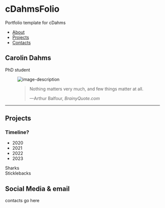 # cDahmsFolio
Portfolio template for cDahms

<html lang="en">

<head>
<link rel="stylesheet" href="cDahmsFolio.css" type="text/css"/>
</head>

<main id="main" class="main">
<navbar id="navbar" class="navbar">
<ul>
<li><a href="#welcome-section">About</a></li>
<li><a href="#projects-section">Projects</a></li>
<li><a href="#contacts-section">Contacts</a></li>
</ul>

</navbar>

<!-- WELCOME SECTION -->

<section id="welcome-section" class="welcome-section">
    <h1 class="title" id="title">Carolin Dahms</h1>
    <p>PhD student</p>
    <figure id="img-div"><img src="https://imgs.search.brave.com/9uid9b9tLZuEvBedz4xVAayCMREvqakXpmv-ul5CI3M/rs:fit:860:0:0/g:ce/aHR0cHM6Ly9pbWFn/ZXMudW5zcGxhc2gu/Y29tL3Bob3RvLTE2/MTg5ODQyNjUwMDEt/NDE5OGUyZDkxOTYz/P3E9ODAmdz0xMDAw/JmF1dG89Zm9ybWF0/JmZpdD1jcm9wJml4/bGliPXJiLTQuMC4z/Jml4aWQ9TTN3eE1q/QTNmREI4TUh4bGVI/QnNiM0psTFdabFpX/UjhNVE44Zkh4bGJu/d3dmSHg4Zkh3PQ" alt="image-description"/><blockquote cite="https://www.brainyquote.com/quotes/arthur_balfour_153126?src=t_nothing_matters">
  <p>Nothing matters very much, and few things matter at all.</p>
  <footer>—Arthur Balfour, <cite>BrainyQuote.com</cite></footer>
</blockquote></figure>
</section>

<!-- WELCOME SECTION -->
<hr/>
<!-- Project SECTION -->

<section id="projects-section" class="projects-section">
      <h2>Projects</h2>
      <h3>Timeline?</h3>
  <ul class="timeline"><li>2020</li><li>2021</li><li>2022</li><li>2023</li></ul>
      <div class="proj-grid"><a class="project-title">Sharks</a></div>
      <div class="proj-grid"><a class="project-title">Sticklebacks</a></div>
    </section>
<!-- project SECTION -->

<!-- Contacts SECTION -->
<section id="contacts-section" class="contact-section" target="_blank">
    <h2>Social Media & email</h2>
    <p>contacts go here</p>
</section>

</main>
</html>
<!-- Guide 5 PERSONAL PORTFOLIO  
Waiting: Your portfolio should have a navbar with an id of navbar.  
Waiting: Your #navbar element should contain at least one a element whose href attribute starts with #.  
Waiting: Your portfolio should have an a element with an id of profile-link.  
Waiting: Your #profile-link element should have a target attribute of _blank.  
Waiting: Your portfolio should use at least one media query.  
Waiting: Your #navbar element should always be at the top of the viewport.  -->
